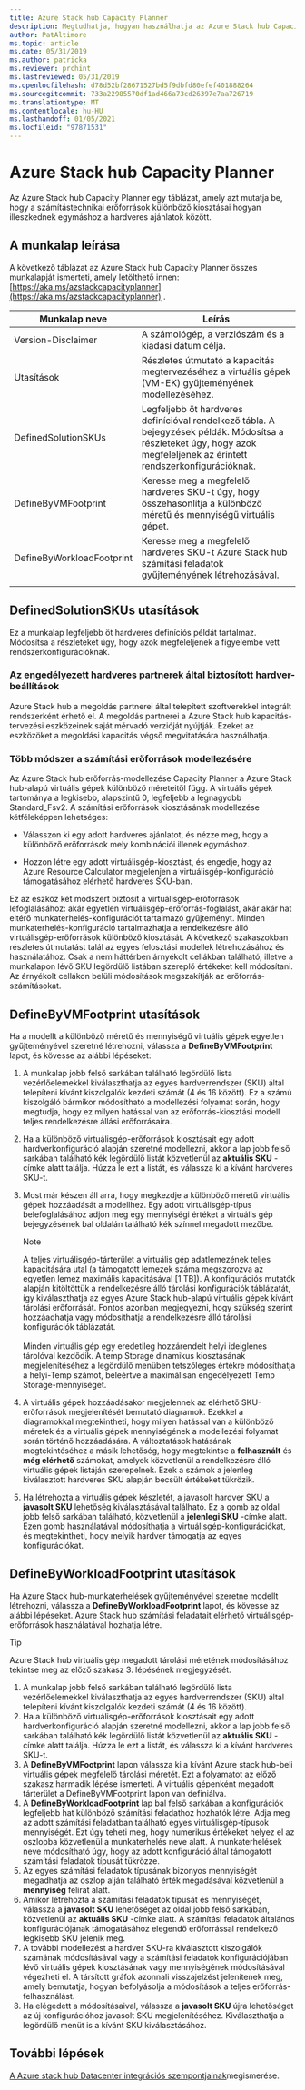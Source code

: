```yaml
---
title: Azure Stack hub Capacity Planner
description: Megtudhatja, hogyan használhatja az Azure Stack hub Capacity Planner-táblázatot a központi telepítésekhez.
author: PatAltimore
ms.topic: article
ms.date: 05/31/2019
ms.author: patricka
ms.reviewer: prchint
ms.lastreviewed: 05/31/2019
ms.openlocfilehash: d78d52bf28671527bd5f9dbfd80efef401888264
ms.sourcegitcommit: 733a22985570df1ad466a73cd26397e7aa726719
ms.translationtype: MT
ms.contentlocale: hu-HU
ms.lasthandoff: 01/05/2021
ms.locfileid: "97871531"
---
```

# <a name="azure-stack-hub-capacity-planner"></a>Azure Stack hub Capacity Planner

Az Azure Stack hub Capacity Planner egy táblázat, amely azt mutatja be, hogy a számítástechnikai erőforrások különböző kiosztásai hogyan illeszkednek egymáshoz a hardveres ajánlatok között.

## <a name="worksheet-descriptions"></a>A munkalap leírása

A következő táblázat az Azure Stack hub Capacity Planner összes munkalapját ismerteti, amely letölthető innen: [https://aka.ms/azstackcapacityplanner](https://aka.ms/azstackcapacityplanner) .

|Munkalap neve|Leírás|
|-----|-----|
|Version-Disclaimer|A számológép, a verziószám és a kiadási dátum célja.|
|Utasítások|Részletes útmutató a kapacitás megtervezéséhez a virtuális gépek (VM-EK) gyűjteményének modellezéséhez.|
|DefinedSolutionSKUs|Legfeljebb öt hardveres definícióval rendelkező tábla. A bejegyzések példák. Módosítsa a részleteket úgy, hogy azok megfeleljenek az érintett rendszerkonfigurációknak.|
|DefineByVMFootprint|Keresse meg a megfelelő hardveres SKU-t úgy, hogy összehasonlítja a különböző méretű és mennyiségű virtuális gépet.|
|DefineByWorkloadFootprint|Keresse meg a megfelelő hardveres SKU-t Azure Stack hub számítási feladatok gyűjteményének létrehozásával.|
|  |  |

## <a name="definedsolutionskus-instructions"></a>DefinedSolutionSKUs utasítások

Ez a munkalap legfeljebb öt hardveres definíciós példát tartalmaz. Módosítsa a részleteket úgy, hogy azok megfeleljenek a figyelembe vett rendszerkonfigurációknak.

### <a name="hardware-selections-provided-by-authorized-hardware-partners"></a>Az engedélyezett hardveres partnerek által biztosított hardver-beállítások

Azure Stack hub a megoldás partnerei által telepített szoftverekkel integrált rendszerként érhető el. A megoldás partnerei a Azure Stack hub kapacitás-tervezési eszközeinek saját mérvadó verzióját nyújtják. Ezeket az eszközöket a megoldási kapacitás végső megvitatására használhatja.

### <a name="multiple-ways-to-model-computing-resources"></a>Több módszer a számítási erőforrások modellezésére

Az Azure Stack hub erőforrás-modellezése Capacity Planner a Azure Stack hub-alapú virtuális gépek különböző méreteitől függ. A virtuális gépek tartománya a legkisebb, alapszintű 0, legfeljebb a legnagyobb Standard_Fsv2. A számítási erőforrások kiosztásának modellezése kétféleképpen lehetséges:

- Válasszon ki egy adott hardveres ajánlatot, és nézze meg, hogy a különböző erőforrások mely kombinációi illenek egymáshoz.

- Hozzon létre egy adott virtuálisgép-kiosztást, és engedje, hogy az Azure Resource Calculator megjelenjen a virtuálisgép-konfiguráció támogatásához elérhető hardveres SKU-ban.

Ez az eszköz két módszert biztosít a virtuálisgép-erőforrások lefoglalásához: akár egyetlen virtuálisgép-erőforrás-foglalást, akár akár hat eltérő munkaterhelés-konfigurációt tartalmazó gyűjteményt. Minden munkaterhelés-konfiguráció tartalmazhatja a rendelkezésre álló virtuálisgép-erőforrások különböző kiosztását. A következő szakaszokban részletes útmutatást talál az egyes felosztási modellek létrehozásához és használatához. Csak a nem háttérben árnyékolt cellákban található, illetve a munkalapon lévő SKU legördülő listában szereplő értékeket kell módosítani. Az árnyékolt cellákon belüli módosítások megszakítják az erőforrás-számításokat.

## <a name="definebyvmfootprint-instructions"></a>DefineByVMFootprint utasítások

Ha a modellt a különböző méretű és mennyiségű virtuális gépek egyetlen gyűjteményével szeretné létrehozni, válassza a **DefineByVMFootprint** lapot, és kövesse az alábbi lépéseket:

1. A munkalap jobb felső sarkában található legördülő lista vezérlőelemekkel kiválaszthatja az egyes hardverrendszer (SKU) által telepíteni kívánt kiszolgálók kezdeti számát (4 és 16 között). Ez a számú kiszolgáló bármikor módosítható a modellezési folyamat során, hogy megtudja, hogy ez milyen hatással van az erőforrás-kiosztási modell teljes rendelkezésre állási erőforrásaira.
2. Ha a különböző virtuálisgép-erőforrások kiosztásait egy adott hardverkonfiguráció alapján szeretné modellezni, akkor a lap jobb felső sarkában található kék legördülő listát közvetlenül az **aktuális SKU** -címke alatt találja. Húzza le ezt a listát, és válassza ki a kívánt hardveres SKU-t.
3. Most már készen áll arra, hogy megkezdje a különböző méretű virtuális gépek hozzáadását a modellhez. Egy adott virtuálisgép-típus belefoglalásához adjon meg egy mennyiségi értéket a virtuális gép bejegyzésének bal oldalán található kék színnel megadott mezőbe.

   > [!NOTE]
   > A teljes virtuálisgép-tárterület a virtuális gép adatlemezének teljes kapacitására utal (a támogatott lemezek száma megszorozva az egyetlen lemez maximális kapacitásával [1 TB]). A konfigurációs mutatók alapján kitöltöttük a rendelkezésre álló tárolási konfigurációk táblázatát, így kiválaszthatja az egyes Azure Stack hub-alapú virtuális gépek kívánt tárolási erőforrását. Fontos azonban megjegyezni, hogy szükség szerint hozzáadhatja vagy módosíthatja a rendelkezésre álló tárolási konfigurációk táblázatát. <br><br>Minden virtuális gép egy eredetileg hozzárendelt helyi ideiglenes tárolóval kezdődik. A temp Storage dinamikus kiosztásának megjelenítéséhez a legördülő menüben tetszőleges értékre módosíthatja a helyi-Temp számot, beleértve a maximálisan engedélyezett Temp Storage-mennyiséget.

4. A virtuális gépek hozzáadásakor megjelennek az elérhető SKU-erőforrások megjelenítését bemutató diagramok. Ezekkel a diagramokkal megtekintheti, hogy milyen hatással van a különböző méretek és a virtuális gépek mennyiségének a modellezési folyamat során történő hozzáadására. A változtatások hatásának megtekintéséhez a másik lehetőség, hogy megtekintse a **felhasznált** és **még elérhető** számokat, amelyek közvetlenül a rendelkezésre álló virtuális gépek listáján szerepelnek. Ezek a számok a jelenleg kiválasztott hardveres SKU alapján becsült értékeket tükrözik.
5. Ha létrehozta a virtuális gépek készletét, a javasolt hardver SKU a **javasolt SKU** lehetőség kiválasztásával található. Ez a gomb az oldal jobb felső sarkában található, közvetlenül a **jelenlegi SKU** -címke alatt. Ezen gomb használatával módosíthatja a virtuálisgép-konfigurációkat, és megtekintheti, hogy melyik hardver támogatja az egyes konfigurációkat.

## <a name="definebyworkloadfootprint-instructions"></a>DefineByWorkloadFootprint utasítások

Ha Azure Stack hub-munkaterhelések gyűjteményével szeretne modellt létrehozni, válassza a **DefineByWorkloadFootprint** lapot, és kövesse az alábbi lépéseket. Azure Stack hub számítási feladatait elérhető virtuálisgép-erőforrások használatával hozhatja létre.

> [!TIP]
> Azure Stack hub virtuális gép megadott tárolási méretének módosításához tekintse meg az előző szakasz 3. lépésének megjegyzését.

1. A munkalap jobb felső sarkában található legördülő lista vezérlőelemekkel kiválaszthatja az egyes hardverrendszer (SKU) által telepíteni kívánt kiszolgálók kezdeti számát (4 és 16 között).
2. Ha a különböző virtuálisgép-erőforrások kiosztásait egy adott hardverkonfiguráció alapján szeretné modellezni, akkor a lap jobb felső sarkában található kék legördülő listát közvetlenül az **aktuális SKU** -címke alatt találja. Húzza le ezt a listát, és válassza ki a kívánt hardveres SKU-t.
3. A **DefineByVMFootprint** lapon válassza ki a kívánt Azure stack hub-beli virtuális gépek megfelelő tárolási méretét. Ezt a folyamatot az előző szakasz harmadik lépése ismerteti. A virtuális gépenként megadott tárterület a DefineByVMFootprint lapon van definiálva.
4. A **DefineByWorkloadFootprint** lap bal felső sarkában a konfigurációk legfeljebb hat különböző számítási feladathoz hozhatók létre. Adja meg az adott számítási feladatban található egyes virtuálisgép-típusok mennyiségét. Ezt úgy teheti meg, hogy numerikus értékeket helyez el az oszlopba közvetlenül a munkaterhelés neve alatt. A munkaterhelések neve módosítható úgy, hogy az adott konfiguráció által támogatott számítási feladatok típusát tükrözze.
5. Az egyes számítási feladatok típusának bizonyos mennyiségét megadhatja az oszlop alján található érték megadásával közvetlenül a **mennyiség** felirat alatt.
6. Amikor létrehozta a számítási feladatok típusát és mennyiségét, válassza a **javasolt SKU** lehetőséget az oldal jobb felső sarkában, közvetlenül az **aktuális SKU** -címke alatt. A számítási feladatok általános konfigurációjának támogatásához elegendő erőforrással rendelkező legkisebb SKU jelenik meg.
7. A további modellezést a hardver SKU-ra kiválasztott kiszolgálók számának módosításával vagy a számítási feladatok konfigurációjában lévő virtuális gépek kiosztásának vagy mennyiségének módosításával végezheti el. A társított gráfok azonnali visszajelzést jelenítenek meg, amely bemutatja, hogyan befolyásolja a módosítások a teljes erőforrás-felhasználást.
8. Ha elégedett a módosításaival, válassza a **javasolt SKU** újra lehetőséget az új konfigurációhoz javasolt SKU megjelenítéséhez. Kiválaszthatja a legördülő menüt is a kívánt SKU kiválasztásához.

## <a name="next-steps"></a>További lépések

[A Azure stack hub Datacenter integrációs szempontjainak](azure-stack-datacenter-integration.md)megismerése.
